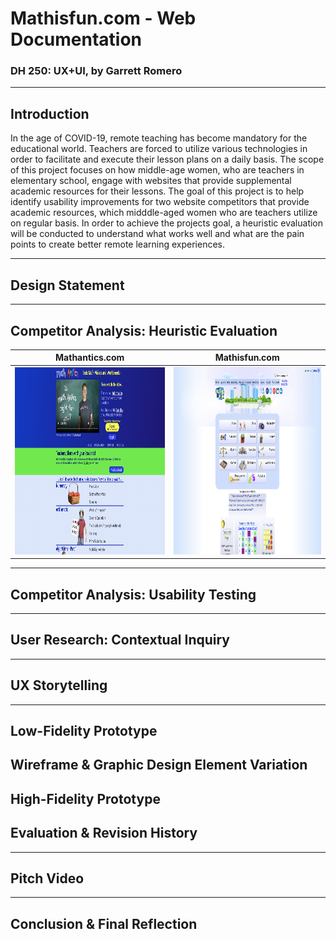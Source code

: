 # Mathisfun.com - Web Documentation
### DH 250: UX+UI, by Garrett Romero

----
## Introduction
In the age of COVID-19, remote teaching has become mandatory for the educational world. Teachers are forced to utilize various technologies in order to facilitate and execute their lesson plans on a daily basis. The scope of this project focuses on how middle-age women, who are teachers in elementary school, engage with websites that provide supplemental academic resources for their lessons. The goal of this project is to help identify usability improvements for two website competitors that provide academic resources, which midddle-aged women who are teachers utilize on regular basis. In order to achieve the projects goal, a heuristic evaluation will be conducted to understand what works well and what are the pain points to create better remote learning experiences.

----
## Design Statement

----
## Competitor Analysis: Heuristic Evaluation

Mathantics.com | Mathisfun.com
--- | --- 
<img src="./mathantics-screenshot.png" height="300px"> | <img src="./mathisfun-screenshot.png" height="300px">

----
## Competitor Analysis: Usability Testing

----
## User Research: Contextual Inquiry

----
## UX Storytelling

----
## Low-Fidelity Prototype


## Wireframe & Graphic Design Element Variation


## High-Fidelity Prototype


## Evaluation & Revision History

----
## Pitch Video

----
## Conclusion & Final Reflection


